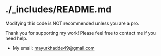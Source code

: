 # ./_includes/README.md

Modifying this code is NOT recommended unless you are a pro.

Thank you for supporting my work! Please feel free to contact me if you need help.

- My email: mayurkhadde49@gmail.com

